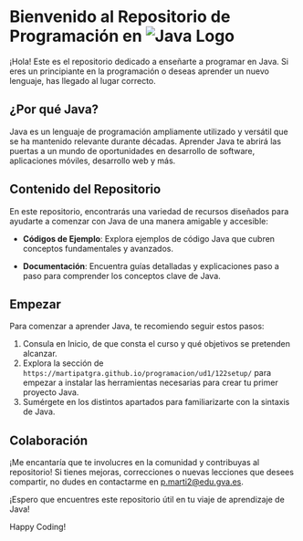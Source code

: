 # Bienvenido al Repositorio de Programación en ![Java Logo](https://upload.wikimedia.org/wikipedia/en/thumb/3/30/Java_programming_language_logo.svg/50px-Java_programming_language_logo.svg.png)

¡Hola! Este es el repositorio dedicado a enseñarte a programar en Java. Si eres un principiante en la programación o deseas aprender un nuevo lenguaje, has llegado al lugar correcto.

## ¿Por qué Java?

Java es un lenguaje de programación ampliamente utilizado y versátil que se ha mantenido relevante durante décadas. Aprender Java te abrirá las puertas a un mundo de oportunidades en desarrollo de software, aplicaciones móviles, desarrollo web y más.

## Contenido del Repositorio

En este repositorio, encontrarás una variedad de recursos diseñados para ayudarte a comenzar con Java de una manera amigable y accesible:

- **Códigos de Ejemplo**: Explora ejemplos de código Java que cubren conceptos fundamentales y avanzados.

- **Documentación**: Encuentra guías detalladas y explicaciones paso a paso para comprender los conceptos clave de Java.

## Empezar

Para comenzar a aprender Java, te recomiendo seguir estos pasos:

1. Consula en Inicio, de que consta el curso y qué objetivos se pretenden alcanzar.
2. Explora la sección de `https://martipatgra.github.io/programacion/ud1/122setup/` para empezar a instalar las herramientas necesarias para crear tu primer proyecto Java.
3. Sumérgete en los distintos apartados para familiarizarte con la sintaxis de Java.

## Colaboración

¡Me encantaría que te involucres en la comunidad y contribuyas al repositorio! Si tienes mejoras, correcciones o nuevas lecciones que desees compartir, no dudes en contactarme en p.marti2@edu.gva.es.

¡Espero que encuentres este repositorio útil en tu viaje de aprendizaje de Java!

Happy Coding!

